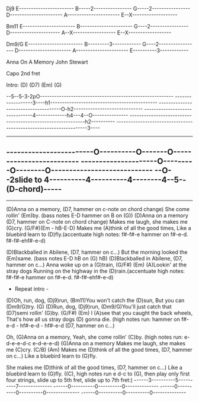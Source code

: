 Dj9
E-----------------------
B-----2----------------
G-----2----------------
D----------------------
A----------------------
E--X-------------------

Bm11
E----------------------
B----------------------
G----2----------------
D---------------------
A--X------------------
E--X------------------

Dm9/G
E-----------------------
B---------3------------
G----2-----------------
D----------------------
A----------------------
E----------3------------


Anna On A Memory   John Stewart 

Capo 2nd fret 

Intro:
(D)                        (D7)            (Em)                     (G)

--5--5-3-2pO--------------------------------------------------------
------------------3----h1---------------------------------------------
-------------------------------------O-h2-----------------------------
-------------------------------4-------------h4---4--O---------------
-----------------------------------------------------------h2----------
------------------------------------------------------------------3----

-----------------------------------------------------------------------
------------------------O----------O-------O-------------------------
---------------------O---------O--------O----------------------------
--O--2slide to 4----------4----------4--------4--5--(D-chord)-----
-----------------------------------------------------------------------
-----------------------------------------------------------------------


(D)Anna on a memory, (D7, hammer on c-note on chord change)
She come rollin' (Em)by. (bass notes E-D hammer on B on (G))
(D)Anna on a memory (D7, hammer on C-note on chord change)
Makes me laugh, she makes me (G)cry. (G/F#)(Em - hB-E-D)
Makes me (A)think of all the good times, 
Like a bluebird learn to (D)fly.(accentuate high notes:
f#-f#-e hammer on f#-e-d. f#-f#-ehf#-e-d)

(D)Blackballed in Abilene, (D7, hammer on c…)
But the morning looked the (Em)same. (bass notes E-D hB on (G) hB)
(D)Blackballed in Abilene, (D7, hammer on c…)
Anna woke up on a (G)train, (G/F#) (Em)
(A)Lookin' at the stray dogs
Running on the highway in the (D)rain.(accentuate high notes:
f#-f#-e hammer on f#-e-d. f#-f#-ehf#-e-d)

- Repeat intro -

(D)Oh, run, dog, (Dj9)run,
(Bm11)You won't catch the (D)sun,
But you can (Dm9/G)try.  (G)
(D)Run, dog, (Dj9)run,
(Dm9/G)You'll just catch that (D7)semi rollin' (G)by. (G/F#) (Em)
I (A)see that you caught the back wheels,
That's how all us stray dogs (D) gonna die.
(high notes run: hammer on f#-e-d - hf#-e-d - hf#-e-d  (D7, hammer on c…)

Oh, (G)Anna on a memory,
Yeah, she come rollin' (C)by. (high notes run: e-d-e-e-d-c   e-d-e-e-d)
(G)Anna on a memory
Makes me laugh, she makes me (C)cry.  (C/B) (Am)
Makes me (D)think of all the good times, (D7, hammer on c…)
Like a bluebird learn to (G)fly.

She makes me (D)think of all the good times, (D7, hammer on c…)
Like a bluebird learn to (G)fly.    ((C), high notes run e d-c to (G), then
play only first four strings, slide up to 5th fret, slide up to 7th fret:)
------3----------5----------7--------------
------0----------0----------0--------------
------0----------0----------0--------------
------0----------0----------0--------------
